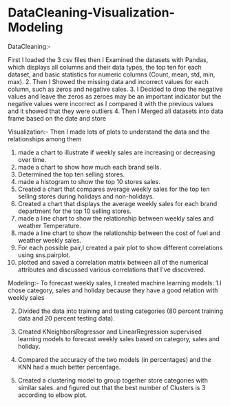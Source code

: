 # DataCleaning-Visualization-Modeling
DataCleaning:-

First I loaded the 3 csv files then I Examined the datasets with Pandas, which displays all columns and their data
types, the top ten for each dataset, and basic statistics for numeric columns
(Count, mean, std, min, max).
2. Then I Showed the missing data and incorrect values for each column, such as zeros and
negative sales.
3. I Decided to drop the negative values and leave the zeros as zeroes may be an important indicator but the negative values were incorrect as I compared it 
with the previous values and it showed that they were outliers
4. Then I Merged all datasets into data frame based on the date and store

Visualization:-
Then I made lots of plots to understand the data and the relationships among them 
1. made a chart to illustrate if weekly sales are increasing or decreasing over time.
2. made a chart to show how much each brand sells.
3. Determined the top ten selling stores.
4. made a histogram to show the top 10 stores sales.
5. Created a chart that compares average weekly sales for the top ten selling stores during holidays and non-holidays.
6. Created a chart that displays the average weekly sales for each brand department for the top 10 selling stores.
7. made a line chart to show the relationship between weekly sales and weather Temperature.
8. made a line chart to show the relationship between the cost of fuel and weather weekly sales.
9. For each possible pair,I created a pair plot to show different correlations using sns.pairplot.
10. plotted and saved a correlation matrix between all of the numerical attributes and discussed various correlations that I've discovered.

Modeling:-
To forecast weekly sales, I created machine learning models:
1.I chose category, sales and holiday because they have a good relation with weekly sales 

2. Divided the data into training and testing categories (80 percent training data and 20 percent testing data).

3. Created KNeighborsRegressor and LinearRegression supervised learning models to forecast weekly sales based on category, sales and holiday.

4. Compared the accuracy of the two models (in percentages) and the KNN had a much better percentage.

5. Created a clustering model to group together store categories with similar sales.
and figured out that the best number of Clusters is 3 according to elbow plot.
